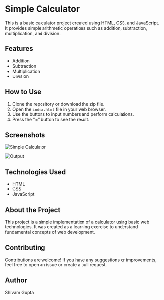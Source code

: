 # Simple Calculator

This is a basic calculator project created using HTML, CSS, and JavaScript. It provides simple arithmetic operations such as addition, subtraction, multiplication, and division.

## Features

- Addition
- Subtraction
- Multiplication
- Division

## How to Use

1. Clone the repository or download the zip file.
2. Open the `index.html` file in your web browser.
3. Use the buttons to input numbers and perform calculations.
4. Press the "=" button to see the result.

## Screenshots

![Simple Calculator](https://github.com/ShivamGupta921/Simple-Calculator/assets/144131254/34dfdfec-bc6c-4205-8dd3-db40df8bbffa)

![Output](https://github.com/ShivamGupta921/Simple-Calculator/assets/144131254/22b25bee-0e3c-4dde-a052-4e41a8cba0c6)


## Technologies Used

- HTML
- CSS
- JavaScript

## About the Project

This project is a simple implementation of a calculator using basic web technologies. It was created as a learning exercise to understand fundamental concepts of web development.

## Contributing

Contributions are welcome! If you have any suggestions or improvements, feel free to open an issue or create a pull request.


## Author

Shivam Gupta
